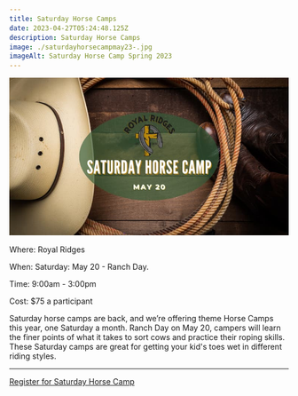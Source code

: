 ```yaml
---
title: Saturday Horse Camps
date: 2023-04-27T05:24:48.125Z
description: Saturday Horse Camps
image: ./saturdayhorsecampmay23-.jpg
imageAlt: Saturday Horse Camp Spring 2023
---
```


![saturdayhorsecampspring2023](saturdayhorsecampmay23-.jpg)

<div className="text-center">
    <p className="my-2"><span className="font-semibold">Where:&nbsp;</span>Royal Ridges</p>
    <p className="mb-2"><span className="font-semibold">When:&nbsp;</span>Saturday: May 20 - Ranch Day.</p>
    <p className="mb-2"><span className="font-semibold">Time:&nbsp;</span>9:00am - 3:00pm</p>
    <p className="mb-2"><span className="font-semibold">Cost:&nbsp;</span>$75 a participant</p> 
</div>

<p className="my-4">Saturday horse camps are back, and we’re offering theme Horse Camps this year, one Saturday a month. Ranch Day on May 20, campers will learn the finer points of what it takes to sort cows and practice their roping skills. These Saturday camps are great for getting your kid's toes wet in different riding styles.</p>
<hr />

<div className='text-center mt-4'>
    <a 
        href='https://www.ultracamp.com/info/upcomingSessions.aspx?idCamp=1145&campCode=151'
        className='text-green-200 hover:text-indigo-400 hover:underline font-cursive text-2xl'
        target='_blank' 
        rel='noopener noreferrer'
    >Register for Saturday Horse Camp</a>
</div>
